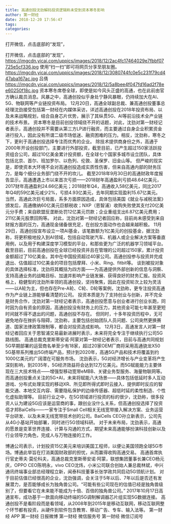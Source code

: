 ```yaml
---
title: 高通创投沈劲解码投资逻辑称未受到资本寒冬影响
author: 第一财经
date: 2018-12-20 17:56:47
tags: 
categories: 
---
```

打开微信，点击底部的“发现”，
<!-- more -->
打开微信，点击底部的“发现”，
https://imgcdn.yicai.com/uppics/images/2018/12/2ac4fc17464029e7fbbf07725e5cf336.jpg
使用“扫一扫”即可将网页分享至朋友圈。
https://imgcdn.yicai.com/uppics/images/2018/12/3080744fc0e5c231f79cd447aba167ac.jpg
吕倩
https://imgcdn.yicai.com/uppics/images/2018/12/5a8bee4f047fd16ad2f78ee60250f18c.jpg
资本寒冬席卷全球，即使是如今风头正盛的高通，也在此前由官方确认裁员消息。风暴之中，高通创投似乎身处宁静风暴眼，仍持续加大在AI、5G、物联网等产业链投资布局。
12月20日，高通全球副总裁、兼高通创投董事总经理沈劲接受包括第一财经在内媒体采访，详述高通创投在2018年投资布局、以及未来战略规划，结合自身芯片优势，展示了其纵贯5G、AI等前沿技术全产业链的技术布景。
资本寒冬是目前创投领域绕不开的话题，对此，沈劲对第一财经记者表示，高通创投并不需要从第三方LP进行融资，而主要通过自身企业积累资金进行投入，因此没有所谓二级市场低迷、融资困难的压力。相反，沈劲称，寒冬之下，更利于高通创投选择专注而优秀的企业。
除技术提供商身份之外，高通于2000年开设创投部门，主要进行外部投资，截至目前，已产生超过150家活跃投资组合公司，超过10亿美金累计投资额，在全球七个国家多城市设立团队，具体包括北京、首尔、班加罗尔、以色列、伦敦、圣保罗、旧金山等。
但严峻的现实是，即使资本大环境不会对高通创投造成实质性伤害，但来自高通内部的财务压力，是每个细分业务部门绕不开的坎儿。
截至2018年9月30日的高通财政年度报告显示，高通遭遇上市以来首次亏损——2018财年高通盈利亏损48.64亿美元，2017财年高通盈利24.66亿美元；2018财年Q4，高通收入58亿美元，同比2017年Q4的59亿美元减少2%，亏损4.93亿美元，去年同期实现盈利15.67亿美元。
当然，高通此次巨亏局面，系多方面原因造成，具体包括美国《就业与减税法案》颁发后，高通缴纳60亿美元巨额税收；NXP（恩智浦）收购失败使其支付20亿美元分手费；来自欧盟反垄断处罚12亿美元罚款；企业重组支出6.87亿美元费用；211亿美元股票回购等。
对此，沈劲对第一财经记者回应称，目前尚未感受到来自财报方面的压力，高通现金储备很充足，在创投方面动作也会越来越积极。
11月29日，高通创投宣布设立一项AI基金，该笔数额为1亿美元的创投基金，据沈劲称，将更积极地投入到AI领域，包括自动驾驶汽车、机器人或企业解决方案等垂直用例，以及用于构建深度学习模型的平台，和那些更为广泛的机器学习领域平台。
截至目前，目前高通创投在全球已经投资并且在管理的公司超过150家，累计投资金额超过了10亿美金。其中在中国投资超过40家公司。高通创投参与投资并完成退出、估值超过10亿美金的项目包括摩拜、小米、Ring、fitbit等。
谈到被投对象的具体选择标准，沈劲将其概括为四方面——为高通提供外部创新的信息与洞察、支持高通业务的战略目标、加速并影响产业链发展、获得良好的财务汇报。投资风格上，稳健型的沈劲所率领的高通创投，坚持聚焦，因此在投资轮次上较为灵活——以A轮为主，但也存在Pre-A轮、C轮、D轮等案例，沈劲称，更专注投资高通作为产业链上游能够看清楚的公司。
投资本质是为了支持创业与创新，并不完全是财务合作，沈劲对第一财经记者表示，高通创投愿意与创业者进行创业长跑，同时因为自有资金的原因，高通创投没有财务上的压力，其他资金可能七年甚至更短时间就不得不退出的问题，高通创投不存在。
但同时，十多年投资历程中，无可避免地存在挫折与阻碍，沈劲称，主要包括创始团队人员问题、公司突然更换赛道、国家法律政策限制等，都会对投资造成影响。
12月3日，高通发言人对第一财经记者回应关于恩智浦交易最新进展时表示，未来将完全专注于继续执行公司5G路线图。
高通总裁克里斯蒂安诺·阿蒙对第一财经记者表示，目前与高通共同规划5G早期部署的运营商名单至少有18家，超过20家OEM厂商将采用高通骁龙X50 5G基带系列推出5G终端产品，预计到2020年，高通5G产品和技术将覆盖到约1000亿美元的广阔潜在可服务市场。
沈劲表示，5G对经济增长与产业变革将产生深刻影响，到2035年，5G经济效益将会达到12万亿美元。而5G赋能能力主要体现在三大技术特点——增强型移动宽带eMBB、关键业务型服务、海量物联网等。
而高通创投重点关注的5G+AI，未来将赋能八大场景——具体包括低延时多人互动游戏、分布式处理实现的移动XR、所见即所得式即时云接入、提供即时反应的智能交通、本地交互内容、需要隐私保护的边缘传感器、超低时延的柔性制造、个性化虚拟助理等。
目前行业之中，在5G领域进行投资的标的很少，沈劲称，很多投资人认为建设5G应该是运营商的事，跟创业没什么关系，但高通创投选择了投资佰才邦BaiCells——一家专注于Small Cell相关无线宽带接入解决方案、业务运营平台研发、以及未来无线宽带技术创的公司。BaiCells CEO孙立新表示，公司先从4G小基站开始部署，同时进行5G领域科研。
对于未来布局，沈劲表示，高通的愿景是变革世界连接、计算与沟通的方式，期望未来高通能够扮演科技创新以及行业领导力角色，完成人与万物连接的工作。
 
 
博通公司表示，计划投资15亿美元来培训美国工程师，以便让美国领跑全球5G市场。博通此举旨在打消美国财政部的担忧，从而赢得收购高通交易。
高通首席执行官史蒂夫·莫伦科夫，高通总裁克里斯蒂安诺·阿蒙，联想集团董事长兼CEO杨元庆，OPPO CEO陈明永，vivo CEO沈炜，小米公司联合创始人兼总裁林斌，中兴通讯终端事业部总经理程立新，闻泰科技董事长张学政共同启动5G领航计划。
对于目前估值已经很高的企业，沈劲强调，会关注于5年以后、7年以后是否还有发展潜力，是否能够成长为独角兽公司。“可能有些公司现在的估值已经是独角兽级别了，但要看它在未来能不能成为十倍、百倍的独角兽公司。”
2017年10月17日高通宣布，成功基于一款面向移动终端的5G调制解调器芯片组实现5G数据连接。
高通创投不是看阶段而是看领域，从2008年到2015年是移动互联网，移动互联网整个环节都有投资，从硬件到软件包含教育、移动广告、专车、输入法等。
第一财经
APP
第一财经
日报微博
第一财经
微信服务号
第一财经
微信订阅号
